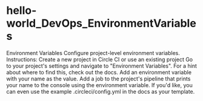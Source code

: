 # hello-world_DevOps_EnvironmentVariables
Environment Variables Configure project-level environment variables.  Instructions: Create a new project in Circle CI or use an existing project Go to your project's settings and navigate to "Environment Variables". For a hint about where to find this, check out the docs. Add an environment variable with your name as the value. Add a job to the project's pipeline that prints your name to the console using the environment variable. If you'd like, you can even use the example .circleci/config.yml in the docs as your template.
